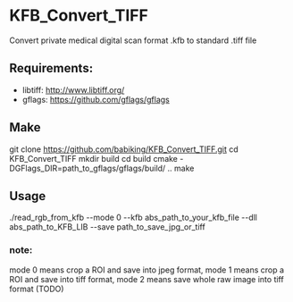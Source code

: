 
  # KFB_Convert_TIFF
  Convert private medical digital scan format .kfb to standard .tiff file
 
 ## Requirements:
 
 * libtiff: http://www.libtiff.org/
 * gflags: https://github.com/gflags/gflags

 ## Make
 git clone https://github.com/babiking/KFB_Convert_TIFF.git
 cd KFB_Convert_TIFF
 mkdir build
 cd build
 cmake -DGFlags_DIR=path_to_gflags/gflags/build/ ..
 make
 
 ## Usage
 ./read_rgb_from_kfb --mode 0 --kfb abs_path_to_your_kfb_file --dll abs_path_to_KFB_LIB --save path_to_save_jpg_or_tiff
 ### note: 
 
 mode 0 means crop a ROI and save into jpeg format, mode 1 means crop a ROI and save into tiff format, mode 2 means save whole raw image into tiff format (TODO)

 
